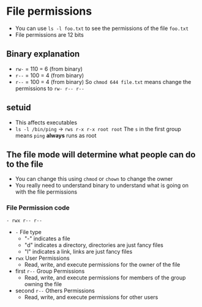 # File permissions
- You can use `ls -l foo.txt` to see the permissions of the file `foo.txt`
- File permissions are 12 bits
## Binary explanation
- `rw-` = 110 = 6 (from binary)
- `r--` = 100 = 4 (from binary)
- `r--` = 100 = 4 (from binary)
So `chmod 644 file.txt` means change the permissions to `rw- r-- r--`
## setuid
- This affects executables
- `ls -l /bin/ping` -> `rws r-x r-x root root`
The `s` in the first group means `ping` __always__ runs as root
## The file mode will determine what people can do to the file
- You can change this using `chmod` or `chown` to change the owner
- You really need to understand binary to understand what is going on with the file permissions
### File Permission code
```
- rwx r-- r--
```
- `-` File type
  - "-" indicates a file
  - "d" indicates a directory, directories are just fancy files
  - "l" indicates a link, links are just fancy files
- `rwx` User Permissions
  - Read, write, and execute permissions for the owner of the file
- first `r--` Group Permissions
  - Read, write, and execute permissions for members of the group owning the file
- second `r--` Others Permissions
  - Read, write, and execute permissions for other users

